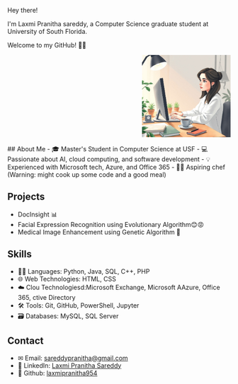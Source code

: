 
Hey there!

I'm Laxmi Pranitha sareddy, a Computer Science graduate student at University of South Florida. 

Welcome to my GitHub! 👩‍💻
<p align="right">
  <img src="https://github.com/laxmipranitha954/laxmipranitha/blob/main/images/image.jpeg?raw=true" width="200" />
</p>
## About Me
- 🎓 Master's Student in Computer Science at USF
- 💻 Passionate about AI, cloud computing, and software development
- 💡 Experienced with Microsoft tech, Azure, and Office 365
- 🧑‍🍳 Aspiring chef (Warning: might cook up some code and a good meal)

## Projects
- DocInsight 📊
- Facial Expression Recognition using Evolutionary Algorithm😊😡
- Medical Image Enhancement using Genetic Algorithm 🏥

## Skills
- 🧑‍💻 Languages: Python, Java, SQL, C++, PHP
- 🌐 Web Technologies: HTML, CSS
- ☁️ Clou Technologiesd:Microsoft Exchange, Microsoft AAzure, Office 365, ctive Directory
- 🛠️ Tools: Git, GitHub, PowerShell, Jupyter
- 🗃️ Databases: MySQL, SQL Server

## Contact
- ✉ Email: [sareddypranitha@gmail.com](mailto:sareddypranitha@gmail.com)
- 🔗 LinkedIn: [Laxmi Pranitha Sareddy](https://www.linkedin.com/in/laxmi-pranitha-sareddy/)
- 🧑‍ Github: [laxmipranitha954](https://github.com/laxmipranitha954)


